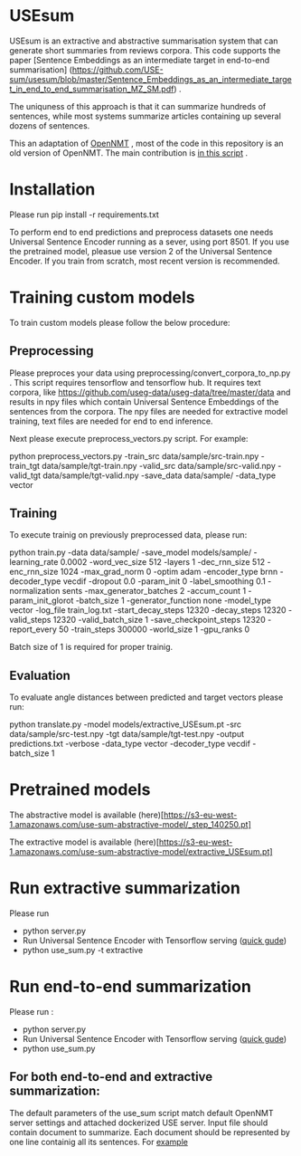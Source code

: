 # USEsum
USEsum is an extractive and abstractive summarisation system that can generate short summaries from reviews corpora. This code supports the paper [Sentence Embeddings as an intermediate target in end-to-end summarisation] (https://github.com/USE-sum/usesum/blob/master/Sentence_Embeddings_as_an_intermediate_target_in_end_to_end_summarisation_MZ_SM.pdf) .


The uniquness of this approach is that it can summarize hundreds of sentences, while most systems summarize articles containing up several dozens of sentences. 


This an adaptation of [OpenNMT](https://github.com/OpenNMT/OpenNMT-py) , most of the code in this repository is an old version of OpenNMT. The main contribution is [in this script](https://github.com/USE-sum/usesum/blob/master/onmt/decoders/vecdiff.py) .

# Installation
Please run pip install -r requirements.txt

To perform end to end predictions and preprocess datasets one needs Universal Sentence Encoder running as a sever, using port 8501. If you use the pretrained model, pleasue use version 2 of the Universal Sentence Encoder. If you train from scratch, most recent version is recommended.

# Training custom models

To train custom models please follow the below procedure:

## Preprocessing

Please preproces your data using preprocessing/convert_corpora_to_np.py . This script requires tensorflow and tensorflow hub. It requires text corpora, like https://github.com/useg-data/useg-data/tree/master/data and results in npy files which contain Universal Sentence Embeddings of the sentences from the corpora. 
The npy files are needed for extractive model training, text files are needed for end to end inference.

Next please execute preprocess_vectors.py script. For example:

python preprocess_vectors.py -train_src data/sample/src-train.npy -train_tgt data/sample/tgt-train.npy -valid_src data/sample/src-valid.npy -valid_tgt data/sample/tgt-valid.npy -save_data data/sample/ -data_type vector

## Training

To execute trainig on previously preprocessed data, please run:

python train.py -data data/sample/   -save_model models/sample/  -learning_rate 0.0002  -word_vec_size 512 -layers 1 -dec_rnn_size 512 -enc_rnn_size 1024  -max_grad_norm 0   -optim adam  -encoder_type brnn -decoder_type vecdif  -dropout 0.0   -param_init 0   -label_smoothing 0.1    -normalization sents   -max_generator_batches 2   -accum_count 1   -param_init_glorot  -batch_size 1 -generator_function none -model_type vector  -log_file train_log.txt -start_decay_steps 12320 -decay_steps 12320 -valid_steps 12320 -valid_batch_size 1 -save_checkpoint_steps 12320 -report_every 50 -train_steps 300000 -world_size 1 -gpu_ranks 0

Batch size of 1 is required for proper trainig.

## Evaluation

To evaluate angle distances between predicted and target vectors please run:

python translate.py -model models/extractive_USEsum.pt -src data/sample/src-test.npy -tgt data/sample/tgt-test.npy -output predictions.txt -verbose -data_type vector -decoder_type vecdif -batch_size 1

# Pretrained models

The abstractive model is available (here)[https://s3-eu-west-1.amazonaws.com/use-sum-abstractive-model/_step_140250.pt] 

The extractive model is available (here)[https://s3-eu-west-1.amazonaws.com/use-sum-abstractive-model/extractive_USEsum.pt] 


# Run extractive summarization
Please run 

* python server.py
* Run Universal Sentence Encoder with Tensorflow serving ([quick gude](https://www.tensorflow.org/tfx/serving/docker))
* python use_sum.py  -t extractive

# Run end-to-end summarization
Please run :

* python server.py
* Run Universal Sentence Encoder with Tensorflow serving ([quick gude](https://www.tensorflow.org/tfx/serving/docker))
* python use_sum.py

## For both end-to-end and extractive summarization:
The default parameters of the use_sum script match default OpenNMT server settings and attached dockerized USE server. 
Input file should contain document to summarize. Each document should be represented by one line containig all its sentences. 
For [example](https://github.com/useg-data/useg-data/blob/master/data/src-test-txt.txt) 

